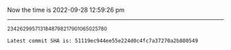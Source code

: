Now the time is 2022-09-28 12:59:26 pm

---

<small>2342629957131848798217901065025780</small>

```txt
Latest commit SHA is: 51119ec944ee55e224d0c4fc7a37270a2b800549
```
